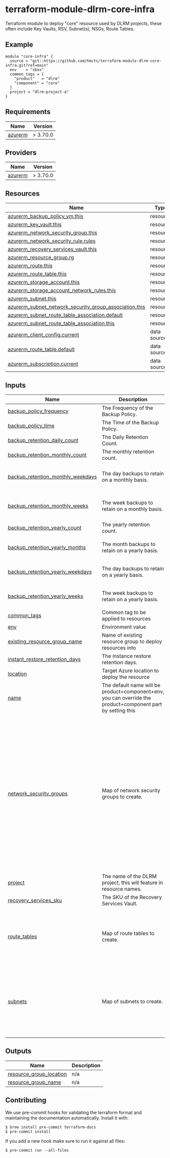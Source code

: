 # terraform-module-dlrm-core-infra

Terraform module to deploy "core" resource used by DLRM projects, these often include Key Vaults, RSV, Subnet(s), NSGs, Route Tables.

## Example

```hcl
module "core-infra" {
  source = "git::https://github.com/hmcts/terraform-module-dlrm-core-infra.git?ref=main"
  env    = "sbox"
  common_tags = {
    "product"   = "dlrm"
    "component" = "core"
  }
  project = "dlrm-project-a"
}
```

<!-- BEGIN_TF_DOCS -->
## Requirements

| Name | Version |
|------|---------|
| <a name="requirement_azurerm"></a> [azurerm](#requirement\_azurerm) | > 3.70.0 |

## Providers

| Name | Version |
|------|---------|
| <a name="provider_azurerm"></a> [azurerm](#provider\_azurerm) | > 3.70.0 |

## Resources

| Name | Type |
|------|------|
| [azurerm_backup_policy_vm.this](https://registry.terraform.io/providers/hashicorp/azurerm/latest/docs/resources/backup_policy_vm) | resource |
| [azurerm_key_vault.this](https://registry.terraform.io/providers/hashicorp/azurerm/latest/docs/resources/key_vault) | resource |
| [azurerm_network_security_group.this](https://registry.terraform.io/providers/hashicorp/azurerm/latest/docs/resources/network_security_group) | resource |
| [azurerm_network_security_rule.rules](https://registry.terraform.io/providers/hashicorp/azurerm/latest/docs/resources/network_security_rule) | resource |
| [azurerm_recovery_services_vault.this](https://registry.terraform.io/providers/hashicorp/azurerm/latest/docs/resources/recovery_services_vault) | resource |
| [azurerm_resource_group.rg](https://registry.terraform.io/providers/hashicorp/azurerm/latest/docs/resources/resource_group) | resource |
| [azurerm_route.this](https://registry.terraform.io/providers/hashicorp/azurerm/latest/docs/resources/route) | resource |
| [azurerm_route_table.this](https://registry.terraform.io/providers/hashicorp/azurerm/latest/docs/resources/route_table) | resource |
| [azurerm_storage_account.this](https://registry.terraform.io/providers/hashicorp/azurerm/latest/docs/resources/storage_account) | resource |
| [azurerm_storage_account_network_rules.this](https://registry.terraform.io/providers/hashicorp/azurerm/latest/docs/resources/storage_account_network_rules) | resource |
| [azurerm_subnet.this](https://registry.terraform.io/providers/hashicorp/azurerm/latest/docs/resources/subnet) | resource |
| [azurerm_subnet_network_security_group_association.this](https://registry.terraform.io/providers/hashicorp/azurerm/latest/docs/resources/subnet_network_security_group_association) | resource |
| [azurerm_subnet_route_table_association.default](https://registry.terraform.io/providers/hashicorp/azurerm/latest/docs/resources/subnet_route_table_association) | resource |
| [azurerm_subnet_route_table_association.this](https://registry.terraform.io/providers/hashicorp/azurerm/latest/docs/resources/subnet_route_table_association) | resource |
| [azurerm_client_config.current](https://registry.terraform.io/providers/hashicorp/azurerm/latest/docs/data-sources/client_config) | data source |
| [azurerm_route_table.default](https://registry.terraform.io/providers/hashicorp/azurerm/latest/docs/data-sources/route_table) | data source |
| [azurerm_subscription.current](https://registry.terraform.io/providers/hashicorp/azurerm/latest/docs/data-sources/subscription) | data source |

## Inputs

| Name | Description | Type | Default | Required |
|------|-------------|------|---------|:--------:|
| <a name="input_backup_policy_frequency"></a> [backup\_policy\_frequency](#input\_backup\_policy\_frequency) | The Frequency of the Backup Policy. | `string` | `"Daily"` | no |
| <a name="input_backup_policy_time"></a> [backup\_policy\_time](#input\_backup\_policy\_time) | The Time of the Backup Policy. | `string` | `"01:00"` | no |
| <a name="input_backup_retention_daily_count"></a> [backup\_retention\_daily\_count](#input\_backup\_retention\_daily\_count) | The Daily Retention Count. | `number` | `10` | no |
| <a name="input_backup_retention_monthly_count"></a> [backup\_retention\_monthly\_count](#input\_backup\_retention\_monthly\_count) | The monthly retention count. | `number` | `12` | no |
| <a name="input_backup_retention_monthly_weekdays"></a> [backup\_retention\_monthly\_weekdays](#input\_backup\_retention\_monthly\_weekdays) | The day backups to retain on a monthly basis. | `list(string)` | <pre>[<br>  "Sunday",<br>  "Wednesday"<br>]</pre> | no |
| <a name="input_backup_retention_monthly_weeks"></a> [backup\_retention\_monthly\_weeks](#input\_backup\_retention\_monthly\_weeks) | The week backups to retain on a monthly basis. | `list(string)` | <pre>[<br>  "First",<br>  "Last"<br>]</pre> | no |
| <a name="input_backup_retention_yearly_count"></a> [backup\_retention\_yearly\_count](#input\_backup\_retention\_yearly\_count) | The yearly retention count. | `number` | `1` | no |
| <a name="input_backup_retention_yearly_months"></a> [backup\_retention\_yearly\_months](#input\_backup\_retention\_yearly\_months) | The month backups to retain on a yearly basis. | `list(string)` | <pre>[<br>  "January"<br>]</pre> | no |
| <a name="input_backup_retention_yearly_weekdays"></a> [backup\_retention\_yearly\_weekdays](#input\_backup\_retention\_yearly\_weekdays) | The day backups to retain on a yearly basis. | `list(string)` | <pre>[<br>  "Sunday"<br>]</pre> | no |
| <a name="input_backup_retention_yearly_weeks"></a> [backup\_retention\_yearly\_weeks](#input\_backup\_retention\_yearly\_weeks) | The week backups to retain on a yearly basis. | `list(string)` | <pre>[<br>  "Last"<br>]</pre> | no |
| <a name="input_common_tags"></a> [common\_tags](#input\_common\_tags) | Common tag to be applied to resources | `map(string)` | n/a | yes |
| <a name="input_env"></a> [env](#input\_env) | Environment value | `string` | n/a | yes |
| <a name="input_existing_resource_group_name"></a> [existing\_resource\_group\_name](#input\_existing\_resource\_group\_name) | Name of existing resource group to deploy resources into | `string` | `null` | no |
| <a name="input_instant_restore_retention_days"></a> [instant\_restore\_retention\_days](#input\_instant\_restore\_retention\_days) | The instance restore retention days. | `number` | `1` | no |
| <a name="input_location"></a> [location](#input\_location) | Target Azure location to deploy the resource | `string` | `"UK South"` | no |
| <a name="input_name"></a> [name](#input\_name) | The default name will be product+component+env, you can override the product+component part by setting this | `string` | `""` | no |
| <a name="input_network_security_groups"></a> [network\_security\_groups](#input\_network\_security\_groups) | Map of network security groups to create. | <pre>map(object({<br>    subnets = optional(list(string)),<br>    rules = map(object({<br>      priority                                   = number,<br>      direction                                  = string,<br>      access                                     = string,<br>      protocol                                   = string,<br>      source_port_range                          = optional(string)<br>      source_port_ranges                         = optional(list(string))<br>      destination_port_range                     = optional(string)<br>      destination_port_ranges                    = optional(list(string))<br>      source_address_prefix                      = optional(string)<br>      source_address_prefixes                    = optional(list(string))<br>      source_application_security_group_ids      = optional(list(string))<br>      destination_address_prefix                 = optional(string)<br>      destination_address_prefixes               = optional(list(string))<br>      destination_application_security_group_ids = optional(list(string))<br>      description                                = optional(string)<br>    }))<br>  }))</pre> | `{}` | no |
| <a name="input_project"></a> [project](#input\_project) | The name of the DLRM project, this will feature in resource names. | `string` | n/a | yes |
| <a name="input_recovery_services_sku"></a> [recovery\_services\_sku](#input\_recovery\_services\_sku) | The SKU of the Recovery Services Vault. | `string` | `"Standard"` | no |
| <a name="input_route_tables"></a> [route\_tables](#input\_route\_tables) | Map of route tables to create. | <pre>map(object({<br>    subnets = list(string),<br>    routes = map(object({<br>      address_prefix         = string,<br>      next_hop_type          = string,<br>      next_hop_in_ip_address = string<br>    }))<br>  }))</pre> | `{}` | no |
| <a name="input_subnets"></a> [subnets](#input\_subnets) | Map of subnets to create. | <pre>map(object({<br>    address_prefixes  = list(string),<br>    service_endpoints = optional(list(string), []),<br>    use_default_rt    = optional(bool, false)<br>    delegations = optional(map(object({<br>      service_name = string,<br>      actions      = optional(list(string), [])<br>    })))<br>  }))</pre> | `{}` | no |

## Outputs

| Name | Description |
|------|-------------|
| <a name="output_resource_group_location"></a> [resource\_group\_location](#output\_resource\_group\_location) | n/a |
| <a name="output_resource_group_name"></a> [resource\_group\_name](#output\_resource\_group\_name) | n/a |
<!-- END_TF_DOCS -->

## Contributing

We use pre-commit hooks for validating the terraform format and maintaining the documentation automatically.
Install it with:

```shell
$ brew install pre-commit terraform-docs
$ pre-commit install
```

If you add a new hook make sure to run it against all files:
```shell
$ pre-commit run --all-files
```
